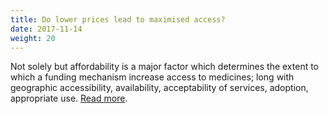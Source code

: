 ```yaml
---
title: Do lower prices lead to maximised access?
date: 2017-11-14
weight: 20
---
```


Not solely but affordability is a major factor which determines the extent to which a funding mechanism increase access to medicines; long with geographic accessibility, availability, acceptability of services, adoption, appropriate use. [Read more](/research/access.md).
